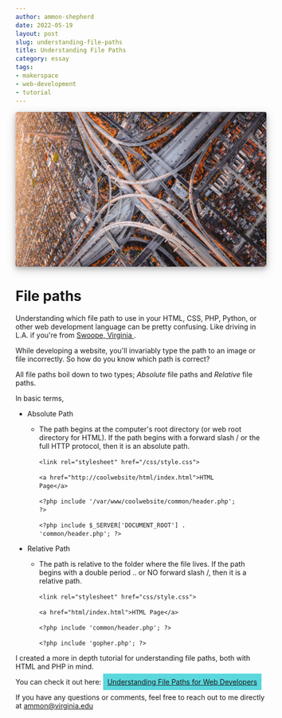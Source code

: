 ```yaml
---
author: ammon-shepherd
date: 2022-05-19
layout: post
slug: understanding-file-paths 
title: Understanding File Paths 
category: essay
tags:
- makerspace
- web-development
- tutorial
---
```

<style>
  img {
    box-shadow: 0 4px 8px 0 rgba(0, 0, 0, 0.2), 0 6px 20px 0 rgba(0, 0, 0, 0.19);
    border-radius: 4px;
  }
  .big-link {
    background-color:#5BD7DE !important;
    padding: .6em;
    line-height: 1em;
  }
  .big-link:hover {
    background-color: #141e3c !important;
    color: #fff;
  }
</style>

![Photo by Denys Nevozhai on Unsplash](/assets/post-media/paths/denys-nevozhai-k5w21D7PgMk-unsplash.jpg)

# File paths
Understanding which file path to use in your HTML, CSS, PHP, Python, or other web development language can be pretty confusing. Like driving in L.A. if you're from [ Swoope, Virginia ](https://en.wikipedia.org/wiki/Swoope%2C_Virginia). 

While developing a website, you'll invariably type the path to an image or file incorrectly. So how do you know which path is correct?

All file paths boil down to two types; *Absolute* file paths and *Relative* file paths.

In basic terms, 


- Absolute Path
  - The path begins at the computer's root directory (or web root directory for HTML). If the path begins with a forward slash / or the full HTTP protocol, then it is an absolute path.

      <code>&lt;link rel="stylesheet" href="/css/style.css"></code>

      <code>&lt;a href="http://coolwebsite/html/index.html">HTML Page&lt;/a></code>

      <code>&lt;?php include '/var/www/coolwebsite/common/header.php'; ?></code>

      <code>&lt;?php include $_SERVER['DOCUMENT_ROOT'] . 'common/header.php'; ?></code>

- Relative Path
  - The path is relative to the folder where the file lives. If the path begins with a double period .. or NO forward slash /, then it is a relative path.

      <code>&lt;link rel="stylesheet" href="css/style.css"></code>

      <code>&lt;a href="html/index.html">HTML Page&lt;/a></code>

      <code>&lt;?php include 'common/header.php'; ?></code>

      <code>&lt;?php include 'gopher.php'; ?></code>

I created a more in depth tutorial for understanding file paths, both with HTML and PHP in mind.

You can check it out here: <a class="big-link" href="https://ammonshepherd.github.io/understanding-file-paths/">Understanding File Paths for Web Developers</a>


If you have any questions or comments, feel free to reach out to me directly at <a href="mailto:ammon@virginia.edu">ammon@virginia.edu</a>